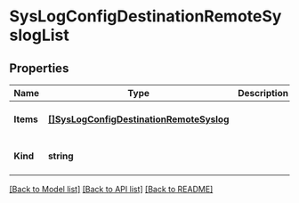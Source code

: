 # SysLogConfigDestinationRemoteSyslogList

## Properties
Name | Type | Description | Notes
------------ | ------------- | ------------- | -------------
**Items** | [**[]SysLogConfigDestinationRemoteSyslog**](sys_logConfig_destination_remoteSyslog.md) |  | [optional] [default to null]
**Kind** | **string** |  | [optional] [default to null]

[[Back to Model list]](../README.md#documentation-for-models) [[Back to API list]](../README.md#documentation-for-api-endpoints) [[Back to README]](../README.md)


